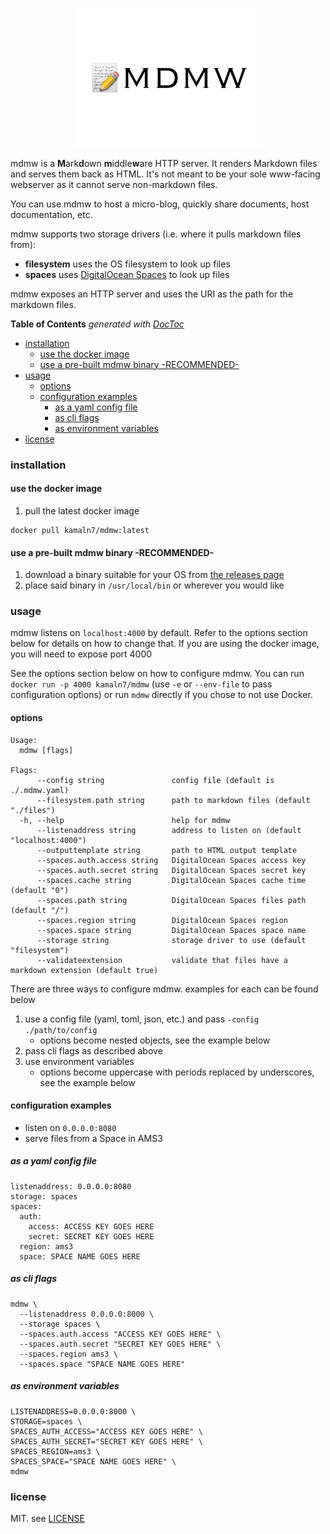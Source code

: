 <p align="center">
  <img src="/mdmw.png" alt="mdmw logo" width="301" />
</p>

mdmw is a **M**ark**d**own **m**iddle**w**are HTTP server. It renders Markdown files and serves them back as HTML. It's not meant to be your sole www-facing webserver as it cannot serve non-markdown files.

You can use mdmw to host a micro-blog, quickly share documents, host documentation, etc.

mdmw supports two storage drivers (i.e. where it pulls markdown files from):

- **filesystem** uses the OS filesystem to look up files
- **spaces** uses [DigitalOcean Spaces](https://www.digitalocean.com/products/spaces/) to look up files

mdmw exposes an HTTP server and uses the URI as the path for the markdown files.

<!-- START doctoc generated TOC please keep comment here to allow auto update -->
<!-- DON'T EDIT THIS SECTION, INSTEAD RE-RUN doctoc TO UPDATE -->
**Table of Contents**  *generated with [DocToc](https://github.com/thlorenz/doctoc)*

- [installation](#installation)
  - [use the docker image](#use-the-docker-image)
  - [use a pre-built mdmw binary -RECOMMENDED-](#use-a-pre-built-mdmw-binary--recommended-)
- [usage](#usage)
  - [options](#options)
  - [configuration examples](#configuration-examples)
    - [as a yaml config file](#as-a-yaml-config-file)
    - [as cli flags](#as-cli-flags)
    - [as environment variables](#as-environment-variables)
- [license](#license)

<!-- END doctoc generated TOC please keep comment here to allow auto update -->

### installation

#### use the docker image

1. pull the latest docker image

```
docker pull kamaln7/mdmw:latest
```

#### use a pre-built mdmw binary -RECOMMENDED-

1. download a binary suitable for your OS from [the releases page](https://github.com/kamaln7/mdmw/releases)
2. place said binary in `/usr/local/bin` or wherever you would like

### usage

mdmw listens on `localhost:4000` by default. Refer to the options section below for details on how to change that. If you are using the docker image, you will need to expose port 4000
    
See the options section below on how to configure mdmw. You can run `docker run -p 4000 kamaln7/mdmw` (use `-e` or `--env-file` to pass configuration options) or run `mdmw` directly if you chose to not use Docker.

#### options

```
Usage:
  mdmw [flags]

Flags:
      --config string               config file (default is ./.mdmw.yaml)
      --filesystem.path string      path to markdown files (default "./files")
  -h, --help                        help for mdmw
      --listenaddress string        address to listen on (default "localhost:4000")
      --outputtemplate string       path to HTML output template
      --spaces.auth.access string   DigitalOcean Spaces access key
      --spaces.auth.secret string   DigitalOcean Spaces secret key
      --spaces.cache string         DigitalOcean Spaces cache time (default "0")
      --spaces.path string          DigitalOcean Spaces files path (default "/")
      --spaces.region string        DigitalOcean Spaces region
      --spaces.space string         DigitalOcean Spaces space name
      --storage string              storage driver to use (default "filesystem")
      --validateextension           validate that files have a markdown extension (default true)
```

There are three ways to configure mdmw. examples for each can be found below

1. use a config file (yaml, toml, json, etc.) and pass `-config ./path/to/config`
    * options become nested objects, see the example below
2. pass cli flags as described above
3. use environment variables
    * options become uppercase with periods replaced by underscores, see the example below

#### configuration examples

* listen on `0.0.0.0:8080`
* serve files from a Space in AMS3

##### as a yaml config file

```
listenaddress: 0.0.0.0:8080
storage: spaces
spaces:
  auth:
    access: ACCESS KEY GOES HERE
    secret: SECRET KEY GOES HERE
  region: ams3
  space: SPACE NAME GOES HERE
```

##### as cli flags

```
mdmw \
  --listenaddress 0.0.0.0:8000 \
  --storage spaces \
  --spaces.auth.access "ACCESS KEY GOES HERE" \
  --spaces.auth.secret "SECRET KEY GOES HERE" \
  --spaces.region ams3 \
  --spaces.space "SPACE NAME GOES HERE"
```

##### as environment variables

```
LISTENADDRESS=0.0.0.0:8000 \
STORAGE=spaces \
SPACES_AUTH_ACCESS="ACCESS KEY GOES HERE" \
SPACES_AUTH_SECRET="SECRET KEY GOES HERE" \
SPACES_REGION=ams3 \
SPACES_SPACE="SPACE NAME GOES HERE" \
mdmw
```

### license

MIT. see [LICENSE](/LICENSE)
